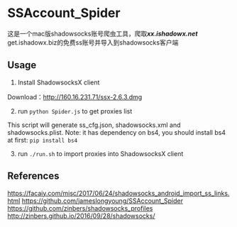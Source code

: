 # SSAccount_Spider
这是一个mac版shadowsocks账号爬虫工具，爬取***xx.ishadowx.net*** get.ishadowx.biz的免费ss账号并导入到shadowsocks客户端<br>

## Usage

1. Install ShadowsocksX client

Download：http://160.16.231.71/ssx-2.6.3.dmg

2. run `python Spider.js` to get proxies list

This script will generate ss_cfg.json, shadowsocks.xml and shadowsocks.plist.
Note: it has dependency on bs4, you should install bs4 at first: `pip install bs4`

3. run `./run.sh` to import proxies into ShadowsocksX client

## References

https://facaiy.com/misc/2017/06/24/shadowsocks_android_import_ss_links.html
https://github.com/jameslongyoung/SSAccount_Spider
https://github.com/zinbers/shadowsocks_profiles
http://zinbers.github.io/2016/09/28/shadowsocks/
